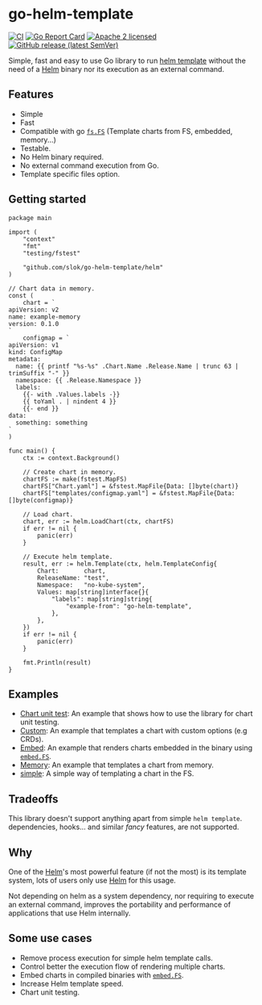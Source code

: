 # go-helm-template

[![CI](https://github.com/slok/go-helm-template/actions/workflows/ci.yml/badge.svg?branch=main)](https://github.com/slok/go-helm-template/actions/workflows/ci.yml)
[![Go Report Card](https://goreportcard.com/badge/github.com/slok/go-helm-template)](https://goreportcard.com/report/github.com/slok/go-helm-template)
[![Apache 2 licensed](https://img.shields.io/badge/license-Apache2-blue.svg)](https://raw.githubusercontent.com/slok/go-helm-template/master/LICENSE)
[![GitHub release (latest SemVer)](https://img.shields.io/github/v/release/slok/go-helm-template)](https://github.com/slok/go-helm-template/releases/latest)

Simple, fast and easy to use Go library to run [helm template][helm-template] without the need of a [Helm] binary nor its execution as an external command.

## Features

- Simple
- Fast
- Compatible with go [`fs.FS`](https://pkg.go.dev/io/fs#FS) (Template charts from FS, embedded, memory...)
- Testable.
- No Helm binary required.
- No external command execution from Go.
- Template specific files option.

## Getting started

```golang
package main

import (
    "context"
    "fmt"
    "testing/fstest"

    "github.com/slok/go-helm-template/helm"
)

// Chart data in memory.
const (
    chart = `
apiVersion: v2
name: example-memory
version: 0.1.0
`
    configmap = `
apiVersion: v1
kind: ConfigMap
metadata:
  name: {{ printf "%s-%s" .Chart.Name .Release.Name | trunc 63 | trimSuffix "-" }}
  namespace: {{ .Release.Namespace }}
  labels:
    {{- with .Values.labels -}}
    {{ toYaml . | nindent 4 }}
    {{- end }}
data:
  something: something
`
)

func main() {
    ctx := context.Background()

    // Create chart in memory.
    chartFS := make(fstest.MapFS)
    chartFS["Chart.yaml"] = &fstest.MapFile{Data: []byte(chart)}
    chartFS["templates/configmap.yaml"] = &fstest.MapFile{Data: []byte(configmap)}

    // Load chart.
    chart, err := helm.LoadChart(ctx, chartFS)
    if err != nil {
        panic(err)
    }

    // Execute helm template.
    result, err := helm.Template(ctx, helm.TemplateConfig{
        Chart:       chart,
        ReleaseName: "test",
        Namespace:   "no-kube-system",
        Values: map[string]interface{}{
            "labels": map[string]string{
                "example-from": "go-helm-template",
            },
        },
    })
    if err != nil {
        panic(err)
    }

    fmt.Println(result)
}
```

## Examples

- [Chart unit test](./examples/chart-unit-test): An example that shows how to use the library for chart unit testing.
- [Custom](examples/custom): An example that templates a chart with custom options (e.g CRDs).
- [Embed](examples/embed): An example that renders charts embedded in the binary using [`embed.FS`][embed-fs].
- [Memory](examples/memory): An example that templates a chart from memory.
- [simple](examples/simple): A simple way of templating a chart in the FS.


## Tradeoffs

This library doesn't support anything apart from simple `helm template`. dependencies, hooks... and similar _fancy_ features, are not supported.

## Why

One of the [Helm]'s most powerful feature (if not the most) is its template system, lots of users only use [Helm] for this usage.

Not depending on helm as a system dependency, nor requiring to execute an external command, improves the portability and performance of applications that use Helm internally.


## Some use cases

- Remove process execution for simple helm template calls.
- Control better the execution flow of rendering multiple charts.
- Embed charts in compiled binaries with [`embed.FS`][embed-fs].
- Increase Helm template speed.
- Chart unit testing.

[helm]: https://helm.sh
[helm-template]: https://helm.sh/docs/helm/helm_template/
[embed-fs]: https://pkg.go.dev/embed#FS
